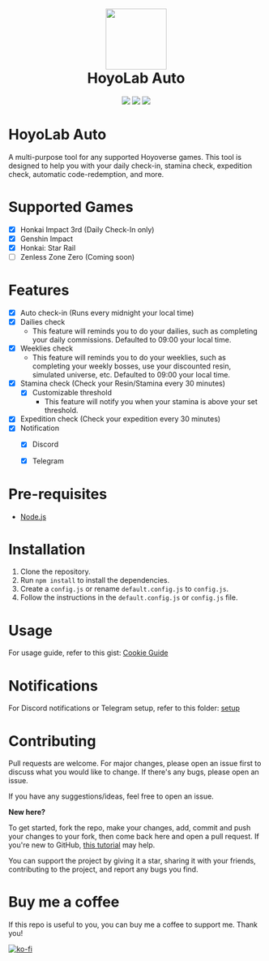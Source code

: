 <h1 align="center">
    <img width="120" height="120" src="https://i.ibb.co/nRqTkXv/image.png" alt=""><br>
    HoyoLab Auto
</h1>

<p align="center">
   <img src="https://img.shields.io/badge/NodeJS-20.2.0-green">
   <img src="https://img.shields.io/github/license/torikushiii/hoyolab-auto">
   <img src="https://img.shields.io/github/stars/torikushiii/hoyolab-auto">
</p>

# HoyoLab Auto

A multi-purpose tool for any supported Hoyoverse games. This tool is designed to help you with your daily check-in, stamina check, expedition check, automatic code-redemption, and more.

# Supported Games
- [x] Honkai Impact 3rd (Daily Check-In only)
- [x] Genshin Impact
- [x] Honkai: Star Rail
- [ ] Zenless Zone Zero (Coming soon)

# Features
- [x] Auto check-in (Runs every midnight your local time)
- [x] Dailies check
    - This feature will reminds you to do your dailies, such as completing your daily commissions. Defaulted to 09:00 your local time.
- [x] Weeklies check
    - This feature will reminds you to do your weeklies, such as completing your weekly bosses, use your discounted resin, simulated universe, etc. Defaulted to 09:00 your local time.
- [x] Stamina check (Check your Resin/Stamina every 30 minutes)
    - [x] Customizable threshold
        - This feature will notify you when your stamina is above your set threshold.
- [x] Expedition check (Check your expedition every 30 minutes)
- [x] Notification
    - [x] Discord
    - [x] Telegram


# Pre-requisites
- [Node.js](https://nodejs.org/en/)

# Installation
1. Clone the repository.
2. Run `npm install` to install the dependencies.
3. Create a `config.js` or rename `default.config.js` to `config.js`.
4. Follow the instructions in the `default.config.js` or `config.js` file.

# Usage

For usage guide, refer to this gist: [Cookie Guide](https://gist.github.com/torikushiii/59eff33fc8ea89dbc0b2e7652db9d3fd)

# Notifications
For Discord notifications or Telegram setup, refer to this folder: [setup](https://github.com/torikushiii/hoyolab-auto/tree/main/setup)

# Contributing
Pull requests are welcome. For major changes, please open an issue first to discuss what you would like to change. If there's any bugs, please open an issue.

If you have any suggestions/ideas, feel free to open an issue.

**New here?**

To get started, fork the repo, make your changes, add, commit and push your changes to your fork, then come back here and open a pull request. If you're new to GitHub, [this tutorial](https://www.freecodecamp.org/news/how-to-make-your-first-pull-request-on-github-3#let-s-make-our-first-pull-request-) may help.

You can support the project by giving it a star, sharing it with your friends, contributing to the project, and report any bugs you find.

# Buy me a coffee
If this repo is useful to you, you can buy me a coffee to support me. Thank you!

[![ko-fi](https://ko-fi.com/img/githubbutton_sm.svg)](https://ko-fi.com/torikushiii)
